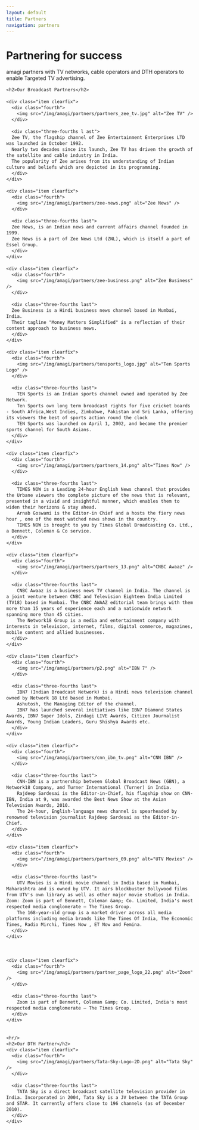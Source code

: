 ```yaml
---
layout: default
title: Partners
navigation: partners
---
```

<div class="main-content">
  <div class="clearfix partners">
    <h1>Partnering for success</h1>
    <p>amagi partners with TV networks, cable operators and DTH operators to enable Targeted TV advertising. </p>

    <h2>Our Broadcast Partners</h2>

    <div class="item clearfix">
      <div class="fourth">
        <img src="/img/amagi/partners/partners_zee_tv.jpg" alt="Zee TV" />
      </div>

      <div class="three-fourths l ast">
      Zee TV, the flagship channel of Zee Entertainment Enterprises LTD was launched in October 1992. 
      Nearly two decades since its launch, Zee TV has driven the growth of the satellite and cable industry in India. 
      The popularity of Zee arises from its understanding of Indian culture and beliefs which are depicted in its programming.
      </div>
    </div>

    <div class="item clearfix">
      <div class="fourth">
        <img src="/img/amagi/partners/zee-news.png" alt="Zee News" />
      </div>

      <div class="three-fourths last">
      Zee News, is an Indian news and current affairs channel founded in 1999.
      Zee News is a part of Zee News Ltd (ZNL), which is itself a part of Essel Group.
      </div>
    </div>

    <div class="item clearfix">
      <div class="fourth">
        <img src="/img/amagi/partners/zee-business.png" alt="Zee Business" />
      </div>

      <div class="three-fourths last">
      Zee Business is a Hindi business news channel based in Mumbai, India.
      Their tagline "Money Matters Simplified" is a reflection of their content approach to business news. 
      </div>
    </div>

    <div class="item clearfix">
      <div class="fourth">
        <img src="/img/amagi/partners/tensports_logo.jpg" alt="Ten Sports Logo" />
      </div>

      <div class="three-fourths last">
        TEN Sports is an Indian sports channel owned and operated by Zee Network.
        Ten Sports own long term broadcast rights for five cricket boards - South Africa,West Indies, Zimbabwe, Pakistan and Sri Lanka, offering its viewers the best of sports action round the clock
        TEN Sports was launched on April 1, 2002, and became the premier sports channel for South Asians. 
      </div>
    </div>

    <div class="item clearfix">
      <div class="fourth">
        <img src="/img/amagi/partners/partners_14.png" alt="Times Now" />
      </div>

      <div class="three-fourths last">
        TIMES NOW is a Leading 24-hour English News channel that provides the Urbane viewers the complete picture of the news that is relevant, presented in a vivid and insightful manner, which enables them to widen their horizons & stay ahead.
        Arnab Goswami is the Editor-in Chief and a hosts the fiery news hour , one of the most watched news shows in the country.  
        TIMES NOW is brought to you by Times Global Broadcasting Co. Ltd., a Bennett, Coleman & Co service. 
      </div>
    </div>

    <div class="item clearfix">
      <div class="fourth">
        <img src="/img/amagi/partners/partners_13.png" alt="CNBC Awaaz" />
      </div>

      <div class="three-fourths last">
        CNBC Awaaz is a business news TV channel in India. The channel is a joint venture between CNBC and Television Eighteen India Limited (TV18) based in Mumbai. The CNBC AWAAZ editorial team brings with them more than 15 years of experience each and a nationwide network spanning more than 45 cities.
        The Network18 Group is a media and entertainment company with interests in television, internet, films, digital commerce, magazines, mobile content and allied businesses.
      </div>
    </div>

    <div class="item clearfix">
      <div class="fourth">
        <img src="/img/amagi/partners/p2.png" alt="IBN 7" />
      </div>

      <div class="three-fourths last">
        IBN7 (Indian Broadcast Network) is a Hindi news television channel owned by Network 18 Ltd based in Mumbai.
        Ashutosh, the Managing Editor of the channel. 
        IBN7 has launched several initiatives like IBN7 Diamond States Awards, IBN7 Super Idols, Zindagi LIVE Awards, Citizen Journalist Awards, Young Indian Leaders, Guru Shishya Awards etc.
      </div>
    </div>

    <div class="item clearfix">
      <div class="fourth">
        <img src="/img/amagi/partners/cnn_ibn_tv.png" alt="CNN IBN" />
      </div>

      <div class="three-fourths last">
        CNN-IBN is a partnership between Global Broadcast News (GBN), a Network18 Company, and Turner International (Turner) in India.
        Rajdeep Sardesai is the Editor-in-Chief, his flagship show on CNN-IBN, India at 9, was awarded the Best News Show at the Asian Television Awards, 2010.
        The 24-hour, English-language news channel is spearheaded by renowned television journalist Rajdeep Sardesai as the Editor-in-Chief. 
      </div>
    </div>

    <div class="item clearfix">
      <div class="fourth">
        <img src="/img/amagi/partners/partners_09.png" alt="UTV Movies" />
      </div>

      <div class="three-fourths last">
        UTV Movies is a Hindi movie channel in India based in Mumbai, Maharashtra and is owned by UTV. It airs blockbuster Bollywood films from UTV's own library as well as other major movie studios in India.  Zoom: Zoom is part of Bennett, Coleman &amp; Co. Limited, India's most respected media conglomerate – The Times Group.
        The 168-year-old group is a market driver across all media platforms including media brands like The Times Of India, The Economic Times, Radio Mirchi, Times Now , ET Now and Femina.
      </div>
    </div>



    <div class="item clearfix">
      <div class="fourth">
        <img src="/img/amagi/partners/partner_page_logo_22.png" alt="Zoom" />
      </div>

      <div class="three-fourths last">
        Zoom is part of Bennett, Coleman &amp; Co. Limited, India's most respected media conglomerate – The Times Group. 
      </div>
    </div>


    <hr/>
    <h2>Our DTH Partner</h2>
    <div class="item clearfix">
      <div class="fourth">
        <img src="/img/amagi/partners/Tata-Sky-Logo-2D.png" alt="Tata Sky" />
      </div>

      <div class="three-fourths last">
        TATA Sky is a direct broadcast satellite television provider in India. Incorporated in 2004, Tata Sky is a JV between the TATA Group and STAR. It currently offers close to 196 channels (as of December 2010).
      </div>
    </div>

  </div>
</div>

